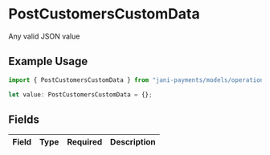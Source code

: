 # PostCustomersCustomData

Any valid JSON value

## Example Usage

```typescript
import { PostCustomersCustomData } from "jani-payments/models/operations";

let value: PostCustomersCustomData = {};
```

## Fields

| Field       | Type        | Required    | Description |
| ----------- | ----------- | ----------- | ----------- |